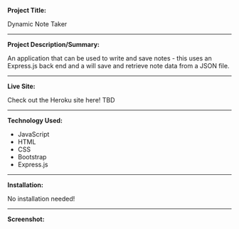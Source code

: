 **Project Title:**

Dynamic Note Taker

---

**Project Description/Summary:**

An application that can be used to write and save notes - this uses an Express.js back end and a will save and retrieve note data from a JSON file.

---

**Live Site:**

Check out the Heroku site here! TBD

---

**Technology Used:**

- JavaScript
- HTML
- CSS
- Bootstrap
- Express.js

---

**Installation:**

No installation needed!

---

**Screenshot:**
![]()

